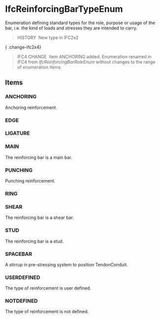 # IfcReinforcingBarTypeEnum

Enumeration defining standard types for the role, purpose or usage of the bar, i.e. the kind of loads and stresses they are intended to carry.

> HISTORY&nbsp; New type in IFC2x2

{ .change-ifc2x4}
> IFC4 CHANGE&nbsp; Item ANCHORING added. Enumeration renamed in IFC4 from _IfcReinforcingBarRoleEnum_ without changes to the range of enumeration items.

## Items

### ANCHORING
Anchoring reinforcement.

### EDGE


### LIGATURE


### MAIN
The reinforcing bar is a main bar.

### PUNCHING
Punching reinforcement.

### RING


### SHEAR
The reinforcing bar is a shear bar.

### STUD
The reinforcing bar is a stud.

### SPACEBAR
A stirrup in pre-stressing system to position TendonConduit.

### USERDEFINED
The type of reinforcement is user defined.

### NOTDEFINED
The type of reinforcement is not defined.
